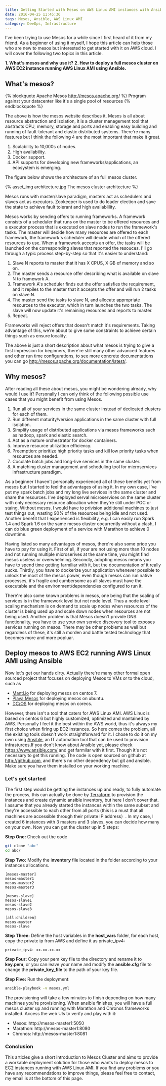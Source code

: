 ```yaml
---
title: Getting Started with Mesos on AWS Linux AMI instances with Ansible
date: 2016-04-25 11:45:36
tags: Mesos, Ansible, AWS Linux AMI
category: DevOps, Infrastructure
---
```


I've been trying to use Mesos for a while since I first heard of it from my friend. As a beginner of using it myself, I hope this article can help those who are new to mesos but interested to get started with it on AWS cloud. I will cover the following two topics in this article.

**1. What's mesos and why use it?**
**2. How to deploy a full mesos cluster on AWS EC2 instance running AWS Linux AMI using Ansible.**

## What's mesos?

{% blockquote Apache Mesos http://mesos.apache.org/ %}
Program against your datacenter like it's a single pool of resources
{% endblockquote %}

The above is how the mesos website describes it. Mesos is all about resource abstraction and isolation, it is a cluster management tool that abstracts CPU, memory, storage and ports and enabling easy building and running of fault-tolerant and elastic distributed systems. There're many features but I think the following 4 are the most important that make it great.
1. Scalability to 10,000s of nodes.
2. High availability.
3. Docker support.
4. API supports for developing new frameworks/applications, an ecosystem is emerging.

The figure below shows the architecture of an full mesos cluster. 

{% asset_img architecture.jpg The mesos cluster architecture %}

Mesos runs with master/slave paradigm, masters act as schedulers and slaves act as executors. Zookeeper is used to do leader election and save the state to achieve fault tolerant and high availablility. 

Mesos works by sending offers to running frameworks. A framework consists of a scheduler that runs on the master to be offered resources and a executor process that is executed on slave nodes to run the framework's tasks. The master will decide how many resources are offered to each framework, the framework's scheduler will decide which of the offered resources to use. When a framework accepts an offer, the tasks will be launched on the corresponding slaves that reported the resouces. I'll go through a typic process step-by-step so that it's easier to understand:

1. Slave N reports to master that it has X CPUS, X GB of memory and so on.
2. The master sends a resource offer describing what is available on slave N to framework A.
3. Framework A's scheduler finds out the offer satisfies the requirement, and it repiles to the master that it accepts the offer and will run 2 tasks on slave N.
4. The master send the tasks to slave N, and allocate appropriate resources to the executor, which in turn launches the two tasks. The slave will now update it's remaining resources and reports to master.
5. Repeat.

Frameworks will reject offers that doesn't match it's requirements. Taking advantage of this, we're about to give some constraints to achieve certain things such as ensure locality.

The above is just a short description about what mesos is trying to give a first impression for beginners, there're still many other advanced features and other run time configurations, to see more concrete documentations you can go http://mesos.apache.org/documentation/latest/.


## Why mesos?

After reading all these about mesos, you might be wondering already, why would I use it? Personally I can only think of the following possible use cases that you might benefit from using Mesos.
1. Run all of your services in the same cluster instead of dedicated clusters for each of them.
2. Run different maturity/version applications in the same cluster with full isolation.
3. Simplify usage of distributed applications via mesos frameworks such as hadoop, spark and elastic search.
4. Act as a mature orchestrator for docker containers.
5. Improve resource utilization efficiency.
6. Preemption: prioritize high priority tasks and kill low priority tasks when resources are needed.
7. Cocolate batch jobs and long-live services in the same cluster.
8. A matching cluster management and scheduling tool for microservices infrastructure paradigm.

As a beginner I haven't personally experienced  all of these benefits yet from mesos but I started to feel the advantages of using it. In my own case, I've put my spark batch jobs and my long live services in the same cluster and share the resources. I've deployed serval microservices on the same cluster with only necessary resource allocation when they're still under POC or staing. Without mesos, I would have to privision additional machines to just test things out, wasting 90% of the resources being idle and not used. Another benefit that I experienced is flexibility, e.g. I can easily run Spark 1.4 and Spark 1.6 on the same mesos cluster cocurrently without a clash, I can do blue green deployment of a service with Marathon to achieve 0 downtime. 

Having listed so many advantages of mesos, there're also some price you have to pay for using it. First of all, if your are not using more than 10 nodes and not running multiple microserives at the same time, you might find mesos useless or overwhelming. Secondly, adopting mesos means you have to spend time getting farmiliar with it, but the documentation of it really sucks. Thirdly, you have to dockerize your application whenever possible to unlock the most of the mesos power, even though mesos can run native processes, it's fragile and cumbersome as all slaves must have the executable and the environment/dependencies configured to run it.

There're also some known problems in mesos, one being that the scaling of services is in the framework level but not node level. Thus a node level scaling mechanism is on demand to scale up nodes when resources of the cluster is being used up and scale down nodes when resources are not being used. Another problem is that Mesos doesn't provide DNS functionality, you have to use your own service discovery tool to exposes services running on mesos. There may be other problems as well but regardless of these, it's still a morden and battle tested technology that becomes more and more popluar.

## Deploy mesos to AWS EC2 running AWS Linux AMI using Ansible

Now let's get our hands dirty. Actually there're many other formal open sourced project that focuses on deploying Mesos to VMs or to the cloud, such as 
- [Mantl.io](http://mantl.io/) for deploying mesos on centos 7.
- [Playa Mesos](https://github.com/mesosphere/playa-mesos) for deploying mesos on ubuntu. 
- [DC/OS](https://dcos.io/) for deploying mesos on coreos.

However, there isn't a tool that caters for AWS Linux AMI. AWS Linux is based on centos 6 but highly customized, optimized and mantained by AWS. Personally I feel it the best within the AWS world, thus it's always my first choice when firing up EC2 instances. So here comes the problem, all the existing tools doesn't work straightforward for it. I chose to do it on my own using [Ansible](https://www.ansible.com/), an IT automation tool that can be used to provision infrasturces.If you don't know about Ansible yet, please check https://www.ansible.com/ and get farmilar with it first. Though it's not necessary to get this running. The code is open sourced on github at http://github.com, and there's no other dependency but git and ansible. Make sure you have them installed on your working machine.

### Let's get started

The first step would be getting the instances up and ready, to fully automate the process, this can actually be done by [Terraform](https://www.terraform.io/) to provision the instances and create dynamic ansible inventory, but here I don't cover that. I assume that you already started the instances within the same subset and they're accessible to each other from all ports (this is a must that all machines are accessible through their private IP address）. In my case, I created 6 instances with 3 masters and 3 slaves, you can decide how many on your own. Now you can get the cluster up in 5 steps:

**Step One:** Check out the code
```bash
git clone "abc"
cd abc/
```

**Step Two:** Modify the **inventory** file located in the folder according to your instances allocations.
```
[mesos-master]
mesos-master1
mesos-master2
mesos-master3

[mesos-slave]
mesos-slave1
mesos-slave2
mesos-slave3

[all:children]
mesos-master
mesos-slave
```

**Step Three:** Define the host variables in the **host_vars** folder, for each host, copy the private ip from AWS and define it as private_ipv4:
```
private_ipv4: xx.xx.xx.xx
```

**Step Four:** Copy your pem key file to the directory and rename it to **key.pem**, or you can leave your name and modify the **ansible.cfg** file to change the **private_key_file** to the path of your key file.

**Step Five:** Run the deployment:
```bash
ansible-playbook -v mesos.yml
```

The provisioning will take a few minutes to finish depending on how many machines you're provisioning. When ansible finishes, you will have a full mesos cluster up and running with Marathon and Chronos frameworks installed. Access the web UIs to verify and play with it:
- Mesos: http://mesos-master1:5050
- Marathon: http://mesos-master1:8080
- Chronos: http://mesos-master1:8081

### Conclusion

This articles give a short introduction to Mesos Cluster and aims to provide a workable deployment solution for those who wants to deploy mesos to EC2 instances running with AWS Linux AMI. If you find any problems or you have any recommendations to improve things, please feel free to contact, my email is at the bottom of this page.


